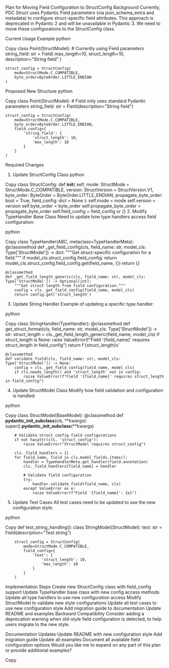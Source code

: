 Plan for Moving Field Configuration to StructConfig
Background
Currently, PDC Struct uses Pydantic Field parameters (via json_schema_extra and metadata) to configure struct-specific field attributes. This approach is deprecated in Pydantic 2 and will be unavailable in Pydantic 3. We need to move these configurations to the StructConfig class.

Current Usage Example
python

Copy
class Point(StructModel):
    # Currently using Field parameters
    string_field: str = Field(
        max_length=10,
        struct_length=10,
        description="String field"
    )
    
    struct_config = StructConfig(
        mode=StructMode.C_COMPATIBLE,
        byte_order=ByteOrder.LITTLE_ENDIAN
    )
Proposed New Structure
python

Copy
class Point(StructModel):
    # Field only uses standard Pydantic parameters
    string_field: str = Field(description="String field")
    
    struct_config = StructConfig(
        mode=StructMode.C_COMPATIBLE,
        byte_order=ByteOrder.LITTLE_ENDIAN,
        field_config={
            'string_field': {
                'struct_length': 10,
                'max_length': 10
            }
        }
    )
Required Changes
1. Update StructConfig Class
python

Copy
class StructConfig:
    def __init__(
        self,
        mode: StructMode = StructMode.C_COMPATIBLE,
        version: StructVersion = StructVersion.V1,
        byte_order: ByteOrder = ByteOrder.LITTLE_ENDIAN,
        propagate_byte_order: bool = True,
        field_config: dict = None
    ):
        self.mode = mode
        self.version = version
        self.byte_order = byte_order
        self.propagate_byte_order = propagate_byte_order
        self.field_config = field_config or {}
2. Modify TypeHandler Base Class
Need to update how type handlers access field configuration:

python

Copy
class TypeHandler(ABC, metaclass=TypeHandlerMeta):
    @classmethod
    def _get_field_config(cls, field_name: str, model_cls: Type['StructModel']) -> dict:
        """Get struct-specific configuration for a field."""
        if model_cls.struct_config.field_config:
            return model_cls.struct_config.field_config.get(field_name, {})
        return {}

    @classmethod
    def _get_field_length_generic(cls, field_name: str, model_cls: Type['StructModel']) -> Optional[int]:
        """Get struct length from field configuration."""
        config = cls._get_field_config(field_name, model_cls)
        return config.get('struct_length')
3. Update String Handler
Example of updating a specific type handler:

python

Copy
class StringHandler(TypeHandler):
    @classmethod
    def get_struct_format(cls, field_name: str, model_cls: Type['StructModel']) -> str:
        struct_length = cls._get_field_length_generic(field_name, model_cls)
        if struct_length is None:
            raise ValueError(f"Field '{field_name}' requires struct_length in field_config")
        return f'{struct_length}s'

    @classmethod
    def validate_field(cls, field_name: str, model_cls: Type['StructModel']) -> None:
        config = cls._get_field_config(field_name, model_cls)
        if cls.needs_length() and 'struct_length' not in config:
            raise ValueError(f"Field '{field_name}' requires struct_length in field_config")
4. Update StructModel Class
Modify how field validation and configuration is handled:

python

Copy
class StructModel(BaseModel):
    @classmethod
    def __pydantic_init_subclass__(cls, **kwargs):
        super().__pydantic_init_subclass__(**kwargs)
        
        # Validate struct_config field configurations
        if not hasattr(cls, 'struct_config'):
            raise ValueError("StructModel requires struct_config")
        
        cls._field_handlers = {}
        for field_name, field in cls.model_fields.items():
            handler = TypeHandlerMeta.get_handler(field.annotation)
            cls._field_handlers[field_name] = handler
            
            # Validate field configuration
            try:
                handler.validate_field(field_name, cls)
            except ValueError as e:
                raise ValueError(f"Field '{field_name}': {e}")
5. Update Test Cases
All test cases need to be updated to use the new configuration style:

python

Copy
def test_string_handling():
    class StringModel(StructModel):
        text: str = Field(description="Test string")
        
        struct_config = StructConfig(
            mode=StructMode.C_COMPATIBLE,
            field_config={
                'text': {
                    'struct_length': 10,
                    'max_length': 10
                }
            }
        )
Implementation Steps
Create new StructConfig class with field_config support
Update TypeHandler base class with new config access methods
Update all type handlers to use new configuration access
Modify StructModel to validate new style configurations
Update all test cases to use new configuration style
Add migration guide to documentation
Update README and examples
Backward Compatibility
Consider adding a deprecation warning when old-style field configuration is detected, to help users migrate to the new style.

Documentation Updates
Update README with new configuration style
Add migration guide
Update all examples
Document all available field configuration options
Would you like me to expand on any part of this plan or provide additional examples?

 Copy
